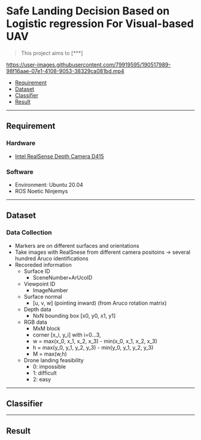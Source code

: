 # Safe Landing Decision Based on Logistic regression For Visual-based UAV
> This project aims to [***]


https://user-images.githubusercontent.com/79919595/190517989-98f16aae-07e1-4108-9053-38329ca081bd.mp4


- [Requirement](#Requirement)
- [Dataset](#Dataset)
- [Classifier](#Classifier)
- [Result](#Result)

---
## Requirement
### Hardware
- [Intel RealSense Depth Camera D415](https://dev.intelrealsense.com/docs/docs-get-started)
### Software
- Environment: Ubuntu 20.04
- ROS Noetic Ninjemys
---
## Dataset
### Data Collection
- Markers are on different surfaces and orientations
- Take images with RealSnese from different camera positoins
-> several hundred Aruco identifications
- Recoreded information
  -  Surface ID 
     -  SceneNumber+ArUcoID
  -  Viewpoint ID
     -  ImageNumber
  -  Surface normal
     -  [u, v, w] (pointing inward) (from Aruco rotation matrix)
  -  Depth data
     - NxN bounding box [x0, y0, x1, y1]
  -  RGB data
     - MxM block
     - corner [x_i, y_i] with i=0...3,
     - w = max(x_0, x_1, x_2, x_3) - min(x_0, x_1, x_2, x_3)
     - h = max(y_0, y_1, y_2, y_3) - min(y_0, y_1, y_2, y_3)
     - M = max(w,h)
  -  Drone landing feasibility
     - 0: impossible
     - 1: difficult
     - 2: easy
---
## Classifier
---
## Result
